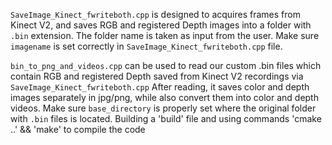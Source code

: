 `SaveImage_Kinect_fwriteboth.cpp` is designed to acquires frames from Kinect V2, and saves RGB and registered Depth images into a folder with `.bin` extension. The folder name is taken as input from the user. Make sure `imagename` is set correctly in `SaveImage_Kinect_fwriteboth.cpp` file.

`bin_to_png_and_videos.cpp` can be used to read our custom .bin files which contain RGB and registered Depth saved from Kinect V2 recordings via `SaveImage_Kinect_fwriteboth.cpp` After reading, it saves color and depth images separately in jpg/png, while also convert them into color and depth videos. Make sure `base_directory` is properly set where the original folder with `.bin` files is located.
Building a 'build' file and using commands 'cmake ..' && 'make' to compile the code
